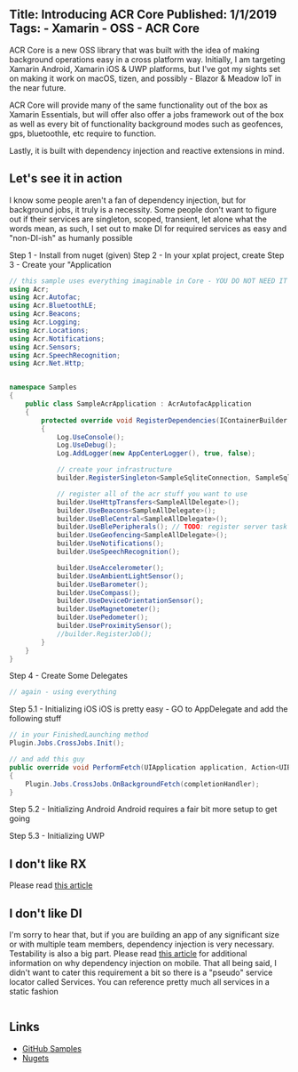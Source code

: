 Title: Introducing ACR Core
Published: 1/1/2019
Tags:
    - Xamarin
    - OSS
    - ACR Core
---
<?# Include "acrcore-links.md" /?>

ACR Core is a new OSS library that was built with the idea of making background operations easy in a cross platform way.  Initially, I am targeting Xamarin Android, Xamarin iOS & UWP platforms, but I've got my sights set on making it work on macOS, tizen, and possibly - Blazor & Meadow IoT in the near future.

ACR Core will provide many of the same functionality out of the box as Xamarin Essentials, but will offer also offer a jobs framework out of the box as well as every bit of functionality background modes such as geofences, gps, bluetoothle, etc require to function.

Lastly, it is built with dependency injection and reactive extensions in mind.  

## Let's see it in action
I know some people aren't a fan of dependency injection, but for background jobs, it truly is a necessity.  Some people don't want to figure out if their services are singleton, scoped, transient, let alone what the words mean, as such, I set out to make DI for required services as easy and "non-DI-ish" as humanly possible

Step 1 - Install from nuget (given)
Step 2 - In your xplat project, create 
Step 3 - Create your "Application
```csharp
// this sample uses everything imaginable in Core - YOU DO NOT NEED IT ALL
using Acr;
using Acr.Autofac;
using Acr.BluetoothLE;
using Acr.Beacons;
using Acr.Logging;
using Acr.Locations;
using Acr.Notifications;
using Acr.Sensors;
using Acr.SpeechRecognition;
using Acr.Net.Http;


namespace Samples
{
    public class SampleAcrApplication : AcrAutofacApplication
    {
        protected override void RegisterDependencies(IContainerBuilder builder)
        {
            Log.UseConsole();
            Log.UseDebug();
            Log.AddLogger(new AppCenterLogger(), true, false);

            // create your infrastructure
            builder.RegisterSingleton<SampleSqliteConnection, SampleSqliteConnection>();

            // register all of the acr stuff you want to use
            builder.UseHttpTransfers<SampleAllDelegate>();
            builder.UseBeacons<SampleAllDelegate>();
            builder.UseBleCentral<SampleAllDelegate>();
            builder.UseBlePeripherals(); // TODO: register server task instead?
            builder.UseGeofencing<SampleAllDelegate>();
            builder.UseNotifications();
            builder.UseSpeechRecognition();

            builder.UseAccelerometer();
            builder.UseAmbientLightSensor();
            builder.UseBarometer();
            builder.UseCompass();
            builder.UseDeviceOrientationSensor();
            builder.UseMagnetometer();
            builder.UsePedometer();
            builder.UseProximitySensor();
            //builder.RegisterJob();
        }
    }
}
```

Step 4 - Create Some Delegates
```csharp
// again - using everything
```

Step 5.1 - Initializing iOS
iOS is pretty easy - GO to AppDelegate and add the following stuff
```csharp
// in your FinishedLaunching method
Plugin.Jobs.CrossJobs.Init();

// and add this guy
public override void PerformFetch(UIApplication application, Action<UIBackgroundFetchResult> completionHandler)
{
    Plugin.Jobs.CrossJobs.OnBackgroundFetch(completionHandler);
}
```


Step 5.2 - Initializing Android
Android requires a fair bit more setup to get going 

Step 5.3 - Initializing UWP

## I don't like RX
Please read [this article](posts/rx-matters.html)

## I don't like DI
I'm sorry to hear that, but if you are building an app of any significant size or with multiple team members, dependency injection is very necessary.  Testability is also a big part.  Please read [this article](posts/di-matters.html) for additional information on why dependency injection on mobile.  That all being said, I didn't want to cater this requirement a bit so there is a "pseudo" service locator called Services.  You can reference pretty much all services in a static fashion
```csharp
```

## Links
* [GitHub Samples](https://github.com/aritchie/core)
* [Nugets](https://nuget.org/profiles/aritchie)